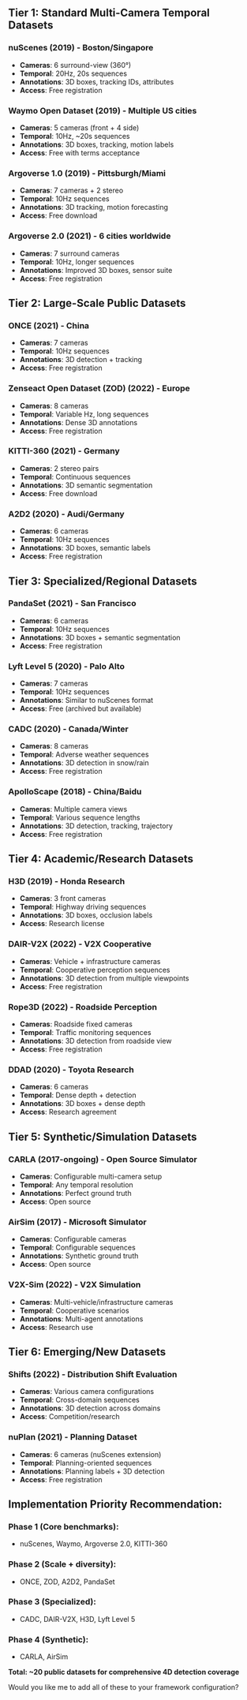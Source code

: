 ## **Tier 1: Standard Multi-Camera Temporal Datasets**

### **nuScenes** (2019) - Boston/Singapore
- **Cameras**: 6 surround-view (360°)
- **Temporal**: 20Hz, 20s sequences
- **Annotations**: 3D boxes, tracking IDs, attributes
- **Access**: Free registration

### **Waymo Open Dataset** (2019) - Multiple US cities
- **Cameras**: 5 cameras (front + 4 side)
- **Temporal**: 10Hz, ~20s sequences
- **Annotations**: 3D boxes, tracking, motion labels
- **Access**: Free with terms acceptance

### **Argoverse 1.0** (2019) - Pittsburgh/Miami
- **Cameras**: 7 cameras + 2 stereo
- **Temporal**: 10Hz sequences
- **Annotations**: 3D tracking, motion forecasting
- **Access**: Free download

### **Argoverse 2.0** (2021) - 6 cities worldwide
- **Cameras**: 7 surround cameras
- **Temporal**: 10Hz, longer sequences
- **Annotations**: Improved 3D boxes, sensor suite
- **Access**: Free registration

## **Tier 2: Large-Scale Public Datasets**

### **ONCE** (2021) - China
- **Cameras**: 7 cameras
- **Temporal**: 10Hz sequences
- **Annotations**: 3D detection + tracking
- **Access**: Free registration

### **Zenseact Open Dataset (ZOD)** (2022) - Europe
- **Cameras**: 8 cameras
- **Temporal**: Variable Hz, long sequences
- **Annotations**: Dense 3D annotations
- **Access**: Free registration

### **KITTI-360** (2021) - Germany
- **Cameras**: 2 stereo pairs
- **Temporal**: Continuous sequences
- **Annotations**: 3D semantic segmentation
- **Access**: Free download

### **A2D2** (2020) - Audi/Germany
- **Cameras**: 6 cameras
- **Temporal**: 10Hz sequences
- **Annotations**: 3D boxes, semantic labels
- **Access**: Free registration

## **Tier 3: Specialized/Regional Datasets**

### **PandaSet** (2021) - San Francisco
- **Cameras**: 6 cameras
- **Temporal**: 10Hz sequences
- **Annotations**: 3D boxes + semantic segmentation
- **Access**: Free registration

### **Lyft Level 5** (2020) - Palo Alto
- **Cameras**: 7 cameras
- **Temporal**: 10Hz sequences
- **Annotations**: Similar to nuScenes format
- **Access**: Free (archived but available)

### **CADC** (2020) - Canada/Winter
- **Cameras**: 8 cameras
- **Temporal**: Adverse weather sequences
- **Annotations**: 3D detection in snow/rain
- **Access**: Free registration

### **ApolloScape** (2018) - China/Baidu
- **Cameras**: Multiple camera views
- **Temporal**: Various sequence lengths
- **Annotations**: 3D detection, tracking, trajectory
- **Access**: Free registration

## **Tier 4: Academic/Research Datasets**

### **H3D** (2019) - Honda Research
- **Cameras**: 3 front cameras
- **Temporal**: Highway driving sequences
- **Annotations**: 3D boxes, occlusion labels
- **Access**: Research license

### **DAIR-V2X** (2022) - V2X Cooperative
- **Cameras**: Vehicle + infrastructure cameras
- **Temporal**: Cooperative perception sequences
- **Annotations**: 3D detection from multiple viewpoints
- **Access**: Free registration

### **Rope3D** (2022) - Roadside Perception
- **Cameras**: Roadside fixed cameras
- **Temporal**: Traffic monitoring sequences
- **Annotations**: 3D detection from roadside view
- **Access**: Free registration

### **DDAD** (2020) - Toyota Research
- **Cameras**: 6 cameras
- **Temporal**: Dense depth + detection
- **Annotations**: 3D boxes + dense depth
- **Access**: Research agreement

## **Tier 5: Synthetic/Simulation Datasets**

### **CARLA** (2017-ongoing) - Open Source Simulator
- **Cameras**: Configurable multi-camera setup
- **Temporal**: Any temporal resolution
- **Annotations**: Perfect ground truth
- **Access**: Open source

### **AirSim** (2017) - Microsoft Simulator
- **Cameras**: Configurable cameras
- **Temporal**: Configurable sequences
- **Annotations**: Synthetic ground truth
- **Access**: Open source

### **V2X-Sim** (2022) - V2X Simulation
- **Cameras**: Multi-vehicle/infrastructure cameras
- **Temporal**: Cooperative scenarios
- **Annotations**: Multi-agent annotations
- **Access**: Research use

## **Tier 6: Emerging/New Datasets**

### **Shifts** (2022) - Distribution Shift Evaluation
- **Cameras**: Various camera configurations
- **Temporal**: Cross-domain sequences
- **Annotations**: 3D detection across domains
- **Access**: Competition/research

### **nuPlan** (2021) - Planning Dataset
- **Cameras**: 6 cameras (nuScenes extension)
- **Temporal**: Planning-oriented sequences
- **Annotations**: Planning labels + 3D detection
- **Access**: Free registration

## **Implementation Priority Recommendation:**

### **Phase 1** (Core benchmarks):
- nuScenes, Waymo, Argoverse 2.0, KITTI-360

### **Phase 2** (Scale + diversity):
- ONCE, ZOD, A2D2, PandaSet

### **Phase 3** (Specialized):
- CADC, DAIR-V2X, H3D, Lyft Level 5

### **Phase 4** (Synthetic):
- CARLA, AirSim

**Total: ~20 public datasets for comprehensive 4D detection coverage**

Would you like me to add all of these to your framework configuration?
